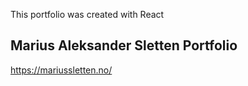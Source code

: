 This portfolio was created with React

## Marius Aleksander Sletten Portfolio

https://mariussletten.no/
